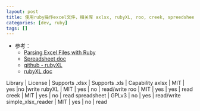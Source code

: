 ```yaml
---
layout: post
title: 使用ruby操作excel文件，相关库 axlsx, rubyXL, roo, creek, spreedsheet, simple_xlsx_reader
categories: [dev, ruby]
tags: []
---
```


* 参考： 
  * [Parsing Excel Files with Ruby](https://spin.atomicobject.com/2017/03/22/parsing-excel-files-ruby/)
  * [Spreadsheet doc](https://www.rubydoc.info/gems/ruby-spreadsheet/Spreadsheet)
  * [github - rubyXL](https://github.com/weshatheleopard/rubyXL#accessing-a-row-array-of-cells)
  * [rubyXL doc](https://www.rubydoc.info/gems/rubyXL/3.4.5)




Library  |  License   | Supports .xlsx |   Supports .xls  |  Capability
axlsx  |  MIT   | yes    |no    |write
rubyXL   | MIT   | yes   | no   | read/write
roo    | MIT  |  yes   | yes   | read
creek  |  MIT  |  yes   | no   | read
spreadsheet  |  GPLv3 |   no   | yes  |  read/write
simple_xlsx_reader  |  MIT  |  yes   | no  |  read






